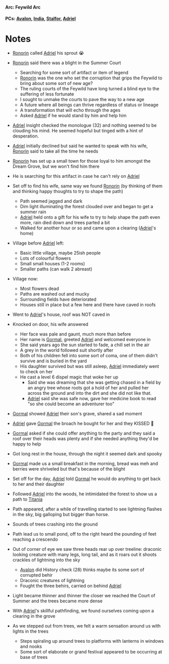 #### Arc: Feywild Arc
#### PCs: [Avalon](PCs/Current/Avalon.md), [India](PCs/Current/India.md), [Stalfor](PCs/Current/Stalfor.md), [Adriel](PCs/Current/Adriel.md)

# Notes
- [Ronorin](NPCs/Living/Ronorin.md) called [Adriel](PCs/Current/Adriel.md) his sprout 😭
- [Ronorin](NPCs/Living/Ronorin.md) said there was a blight in the Summer Court
	- Searching for some sort of artifact or item of legend
	- [Ronorin](NPCs/Living/Ronorin.md) was the one who set the corruption that grips the Feywild to bring about some sort of new age?
	- The ruling courts of the Feywild have long turned a blind eye to the suffering of less fortunate
	- I sought to unmake the courts to pave the way to a new age
	- A future where all beings can thrive regardless of status or lineage
	- A transformation that will echo through the ages
	- Asked [Adriel](PCs/Current/Adriel.md) if he would stand by him and help him
- [Adriel](PCs/Current/Adriel.md) insight checked the monologue (32) and nothing seemed to be clouding his mind. He seemed hopeful but tinged with a hint of desperation.
- [Adriel](PCs/Current/Adriel.md) initially declined but said he wanted to speak with his wife, [Ronorin](NPCs/Living/Ronorin.md) said to take all the time he needs 
- [Ronorin](NPCs/Living/Ronorin.md) has set up a small town for those loyal to him amongst the Dream Grove, but we won't find him there
- He is searching for this artifact in case he can't rely on [Adriel](PCs/Current/Adriel.md)

- Set off to find his wife, same way we found [Ronorin](NPCs/Living/Ronorin.md) (by thinking of them and thinking happy thoughts to try to shape the path)
	- Path seemed jagged and dark
	- Dim light illuminating the forest clouded over and began to get a summer rain
	- [Adriel](PCs/Current/Adriel.md) held onto a gift for his wife to try to help shape the path even more, rain died down and trees parted a bit
	- Walked for another hour or so and came upon a clearing ([Adriel](PCs/Current/Adriel.md)'s home)

- Village before [Adriel](PCs/Current/Adriel.md) left:
	- Basic little village, maybe 25ish people
	- Lots of colourful flowers
	- Small small houses (1-2 rooms)
	- Smaller paths (can walk 2 abreast)
- Village now:
	- Most flowers dead
	- Paths are washed out and mucky
	- Surrounding fields have deteriorated
	- Houses still in place but a few here and there have caved in roofs 

- Went to [Adriel](PCs/Current/Adriel.md)'s house, roof was NOT caved in
- Knocked on door, his wife answered
	- Her face was pale and gaunt, much more than before
	- Her name is [Gormal](NPCs/Living/Gormal), greeted [Adriel](PCs/Current/Adriel.md) and welcomed everyone in
	- She said years ago the sun started to fade, a chill set in the air
	- A grey in the world followed suit shortly after
	- Both of his children fell into some sort of coma, one of them didn't survive and is buried in the yard
	- His daughter survived but was still asleep, [Adriel](PCs/Current/Adriel.md) immediately went to check on her
	- He cast a level 6 dispel magic that woke her up
		- Said she was dreaming that she was getting chased in a field by an angry tree whose roots got a hold of her and pulled her across the ground and into the dirt and she did not like that.
		- [Adriel](PCs/Current/Adriel.md) said she was safe now, gave her medicine book to read "so she could become an adventurer too"
- [Gormal](NPCs/Living/Gormal) showed [Adriel](PCs/Current/Adriel.md) their son's grave, shared a sad moment
- [Adriel](PCs/Current/Adriel.md) gave [Gormal](NPCs/Living/Gormal) the broach he bought for her and they KISSED 💋
- [Gormal](NPCs/Living/Gormal) asked if she could offer anything to the party and they said a roof over their heads was plenty and if she needed anything they'd be happy to help
- Got long rest in the house, through the night it seemed dark and spooky

- [Gormal](NPCs/Living/Gormal) made us a small breakfast in the morning, bread was meh and berries were shriveled but that's because of the blight
- Set off for the day, [Adriel](PCs/Current/Adriel.md) told [Gormal](NPCs/Living/Gormal) he would do anything to get back to her and their daughter

- Followed [Adriel](PCs/Current/Adriel.md) into the woods, he intimidated the forest to show us a path to [Titania](NPCs/Living/Titania.md)
- Path appeared, after a while of travelling started to see lightning flashes in the sky, big galloping but bigger than horse.
- Sounds of trees crashing into the ground
- Path lead us to small pond, off to the right heard the pounding of feet reaching a crescendo
- Out of corner of eye we saw three heads rear up over treeline: draconic looking creature with many legs, long tail, and as it roars out it shoots crackles of lightning into the sky
	- [Avalon](PCs/Current/Avalon.md) did History check (28) thinks maybe its some sort of corrupted behir
	- Draconic creatures of lightning
	- Fought the three behirs, carried on behind [Adriel](PCs/Current/Adriel.md)

- Light became thinner and thinner the closer we reached the Court of Summer and the trees became more dense
- With [Adriel](PCs/Current/Adriel.md)'s skillful pathfinding, we found ourselves coming upon a clearing in the grove
- As we stepped out from trees, we felt a warm sensation around us with lights in the trees
	- Steps spiraling up around trees to platforms with lanterns in windows and nooks
	- Some sort of elaborate or grand festival appeared to be occurring at base of trees